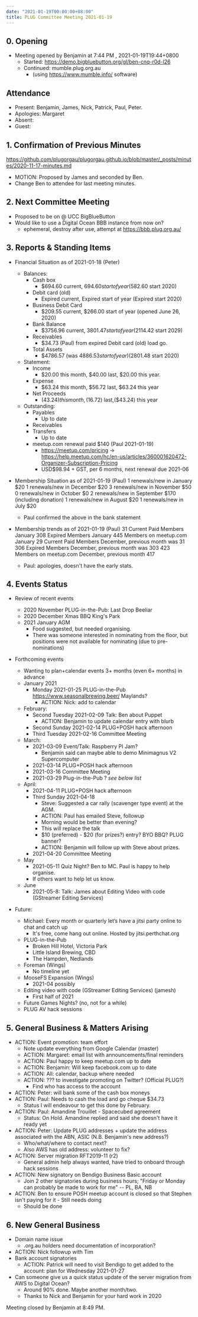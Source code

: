 ```yaml
---
date: "2021-01-19T00:00:00+08:00"
title: PLUG Committee Meeting 2021-01-19
---
```


## 0. Opening
* Meeting opened by Benjamin at 7:44 PM , 2021-01-19T19:44+0800
  * Started: https://demo.bigbluebutton.org/gl/ben-cnq-r0d-l26
  * Continued: mumble.plug.org.au
    * (using https://www.mumble.info/ software)

## Attendance
* Present: Benjamin, James, Nick, Patrick, Paul, Peter.
* Apologies: Margaret
* Absent: 
* Guest: 

## 1. Confirmation of Previous Minutes
https://github.com/plugorgau/plugorgau.github.io/blob/master/_posts/minutes/2020-11-17-minutes.md
  * MOTION: Proposed by James and seconded by Ben.
  * Change Ben to attendee for last meeting minutes.

## 2. Next Committee Meeting
* Proposed to be on  @ UCC BigBlueButton
* Would like to use a Digital Ocean BBB instance from now on?
  * ephemeral, destroy after use, attempt at https://bbb.plug.org.au/

## 3. Reports & Standing Items
* Financial Situation as of 2021-01-18 (Peter)
  * Balances:
    * Cash box
      * $694.60 current, $694.60 start of year ($582.60 start 2020)
    * Debit card (old)
      * Expired current, Expired start of year (Expired start 2020)
    * Business Debit Card
      * $209.55 current, $266.00 start of year (opened June 26, 2020)
    * Bank Balance
      * $3756.96 current, $3801.47 start of year ($2114.42 start 2029)
    * Receivables
      * $34.73 (Paul) from expired Debit card (old) load go.
    * Total Assets
      * $4786.57 (was $4886.53 start of year) ($2801.48 start 2020)
  * Statement:
    * Income
      * $20.00 this month, $40.00 last, $20.00 this year.
    * Expense
      * $63.24 this month, $56.72 last, $63.24 this year
    * Net Proceeds
      * ($43.24) this month, ($16.72) last,($43.24) this year
  * Outstanding:
      * Payables
        * Up to date
      * Receivables
      * Transfers
        * Up to date
    * meetup.com renewal paid $140 (Paul 2021-01-19)
      * https://meetup.com/pricing -> https://help.meetup.com/hc/en-us/articles/360001620472-Organizer-Subscription-Pricing
      * USD$98.94 + GST, per 6 months, next renewal due 2021-06

* Membership Situation as of 2021-01-19 (Paul)
    1 renewals/new in January $20
    1 renewals/new in December $20
    3 renewals/new in November $50
    0 renewals/new in October $0
    2 renewals/new in September $170 (including donation)
    1 renewals/new in August $20
    1 renewals/new in July $20
    * Paul confirmed the above in the bank statement

* Membership trends as of 2021-01-19 (Paul)
    31 Current Paid Members January
    308 Expired Members January
    445 Members on meetup.com January
    29 Current Paid Members December, previous month was 31
    306 Expired Members December, previous month was 303
    423 Members on meetup.com December, previous month 417
    * Paul: apologies, doesn't have the early stats.

## 4. Events Status
* Review of recent events
  * 2020 November PLUG-in-the-Pub: Last Drop Beeliar
  * 2020 December Xmas BBQ King's Park
  * 2021 January AGM
    * Food suggested, but needed organising.
    * There was someone interested in nominating from the floor, but positions were not available for nominating (due to pre-nominations)

* Forthcoming events
  * Wanting to plan+calendar events 3+ months (even 6+ months) in advance
  * January 2021
    * Monday 2021-01-25 PLUG-in-the-Pub https://www.seasonalbrewing.beer/ Maylands?
      * ACTION: Nick: add to calendar
  * February:
    * Second Tuesday 2021-02-09 Talk: Ben about Puppet
      * ACTION: Benjamin to update calendar entry with blurb
    * Second Sunday 2021-02-14 PLUG+POSH hack afternoon
    * Third Tuesday 2021-02-16 Committee Meeting
  * March:
    * 2021-03-09 Event/Talk: Raspberry PI Jam?
      * Benjamin said can maybe able to demo Minimagnus V2 Supercomputer
    * 2021-03-14 PLUG+POSH hack afternoon
    * 2021-03-16 Committee Meeting
    * 2021-03-29 Plug-in-the-Pub ? *see below list*
  * April:
    * 2021-04-11 PLUG+POSH hack afternoon
    * Third Sunday 2021-04-18
      * Steve: Suggested a car rally (scavenger type event) at the AGM.
      * ACTION: Paul has emailed Steve, followup
      * Morning would be better than evening?
      * This will replace the talk
      * $10 (preferred) - $20 (for prizes?) entry? BYO BBQ? PLUG banner?
      * ACTION: Benjamin will follow up with Steve about prizes.
    * 2021-04-20 Committee Meeting
  * May
    * 2021-05-11 Quiz Night? Ben to MC. Paul is happy to help organise.
    * If others want to help let us know.
  * June
    * 2021-05-8: Talk: James about Editing Video with code (GStreamer Editing Services)

* Future:
    * Michael: Every month or quarterly let’s have a jitsi party online to chat and catch up
        * It's free, come hang out online. Hosted by jitsi.perthchat.org
    * PLUG-in-the-Pub
        * Broken Hill Hotel, Victoria Park
        * Little Island Brewing, CBD
        * The Hampden, Nedlands
  * Foreman (Wings)
    * No timeline yet
  * MooseFS Expansion (Wings)
    * 2021-04 possibly
  * Editing video with code (GStreamer Editing Services) (jamesh)
    * First half of 2021
  * Future Games Nights? (no, not for a while)
  * PLUG AV hack sessions

## 5. General Business & Matters Arising
* ACTION: Event promotion: team effort
  * Note update everything from Google Calendar (master)
  * ACTION: Margaret: email list with announcements/final reminders
  * ACTION: Paul happy to keep meetup.com up to date
  * ACTION: Benjamin: Will keep facebook.com up to date
  * ACTION: All: calendar, backup where needed
  * ACTION: ??? to investigate promoting on Twitter? (Official PLUG?)
      * Find who has access to the account
* ACTION: Peter: will bank some of the cash box moneys
* ACTION: Paul: Needs to cash the load and go cheque $34.73
    * Status I will endeavour to get this done by February.
* ACTION: Paul: Amandine Trouillet - Spacecubed agreement
    * Status: On Hold. Amandine replied and said she doesn't have it ready yet
* ACTION: Peter: Update PLUG addresses + update the address associated with the ABN, ASIC (N.B. Benjamin's new address?)
  * Who/what/where to contact next?
  * Also AWS has old address: volunteer to fix?
* ACTION: Server migration RFT2019-11 (r2)
  * General admin help always wanted, have tried to onboard through hack sessions
* ACTION: New signatory on Bendigo Business Basic account
  * Join 2 other signatories during business hours; "Friday or Monday can probably be made to work for me" -- PL, BA, NB
* ACTION: Ben to ensure POSH meetup account is closed so that Stephen isn't paying for it - Still needs doing
  * Should be done
 
## 6. New General Business
* Domain name issue
    * .org.au holders need documentation of incorporation?
* ACTION: Nick followup with Tim
* Bank account signatories
    * ACTION: Patrick will need to visit Bendigo to get added to the account: plan for Wednesday 2021-01-27
* Can someone give us a quick status update of the server migration from AWS to Digital Ocean?
  * Around 90% done. Maybe another month/two.
  * Thanks to Nick and Benjamin for your hard work in 2020

Meeting closed by Benjamin at 8:49 PM.
